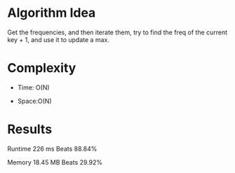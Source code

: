 # Algorithm Idea

Get the frequencies, and then iterate them, try to find the freq of the current key + 1, and use it to update a max.

# Complexity

- Time: O(N)

- Space:O(N)

# Results
Runtime
226
ms
Beats
88.84%

Memory
18.45
MB
Beats
29.92%
